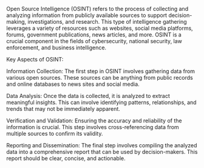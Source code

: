 Open Source Intelligence (OSINT) refers to the process of collecting and analyzing information from publicly available sources to support decision-making, investigations, and research. This type of intelligence gathering leverages a variety of resources such as websites, social media platforms, forums, government publications, news articles, and more. OSINT is a crucial component in the fields of cybersecurity, national security, law enforcement, and business intelligence.

Key Aspects of OSINT:

Information Collection: The first step in OSINT involves gathering data from various open sources. These sources can be anything from public records and online databases to news sites and social media.

Data Analysis: Once the data is collected, it is analyzed to extract meaningful insights. This can involve identifying patterns, relationships, and trends that may not be immediately apparent.

Verification and Validation: Ensuring the accuracy and reliability of the information is crucial. This step involves cross-referencing data from multiple sources to confirm its validity.

Reporting and Dissemination: The final step involves compiling the analyzed data into a comprehensive report that can be used by decision-makers. This report should be clear, concise, and actionable.
